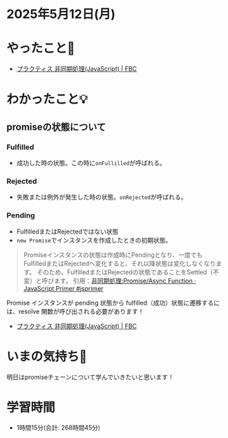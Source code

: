 # 2025年5月12日(月)

# やったこと📝

- [プラクティス 非同期処理\(JavaScript\) \| FBC](https://bootcamp.fjord.jp/practices/204)

# わかったこと💡

## promiseの状態について

### Fulfilled
- 成功した時の状態。この時に`onFullilled`が呼ばれる。

### Rejected
- 失敗または例外が発生した時の状態。`onRejected`が呼ばれる。

### Pending
- FulfilledまたはRejectedではない状態
- `new Promise`でインスタンスを作成したときの初期状態。

> Promiseインスタンスの状態は作成時にPendingとなり、一度でもFulfilledまたはRejectedへ変化すると、それ以降状態は変化しなくなります。 そのため、FulfilledまたはRejectedの状態であることをSettled（不変）と呼びます。
引用：[非同期処理:Promise/Async Function · JavaScript Primer \#jsprimer](https://jsprimer.net/basic/async/)

Promise インスタンスが pending 状態から fulfilled（成功）状態に遷移するには、resolve 関数が呼び出される必要があります！


- [プラクティス 非同期処理\(JavaScript\) \| FBC](https://bootcamp.fjord.jp/practices/204)

# いまの気持ち🫶

明日はpromiseチェーンについて学んでいきたいと思います！

# 学習時間

- 1時間15分(合計: 268時間45分)

